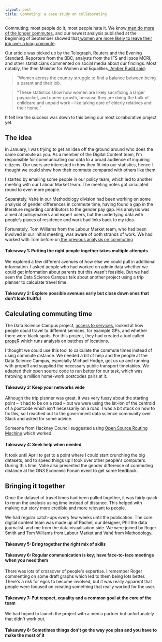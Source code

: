 ```yaml
---
layout: post
title: Commuting: a case study on collaborating
---
```


Commuting: most people do it, most people hate it. We know[ men do more of the longer commutes](https://www.ons.gov.uk/employmentandlabourmarket/peopleinwork/employmentandemployeetypes/articles/thecommutinggapmenaccountfor65ofcommuteslastingmorethananhour/2018-11-07), and our newest analysis published at the beginning of September showed that[ women are more likely to leave their job over a long commute](https://www.ons.gov.uk/employmentandlabourmarket/peopleinwork/earningsandworkinghours/articles/thecommutinggapwomenaremorelikelythanmentoleavetheirjoboveralongcommute/2019-09-04).

Our article was picked up by the Telegraph, Reuters and the Evening Standard. Reporters from the BBC, analysts from the IFS and Ipsos MORI, and other statisticians commented on social media about our findings. Most notably, the then Minister for Women and Equalities,[ Amber Rudd said](https://www.gov.uk/government/news/women-pick-jobs-closer-to-family-over-bigger-salary-as-government-promises-to-help-them-reach-their-financial-potential):

> “Women across the country struggle to find a balance between being a parent and their job.

> “These statistics show how women are likely sacrificing a larger paypacket, and career growth, because they are doing the bulk of childcare and unpaid work – like taking care of elderly relatives and their home.”

It felt like the success was down to this being our most collaborative project yet.

## **The idea**

In January, I was trying to get an idea off the ground around who does the same commute as you. As a member of the Digital Content team, I’m responsible for communicating our data to a broad audience of inquiring citizens. Our users are interested in how they fit into our statistics, hence I thought we could show how their commute compared with others like them.

I started by emailing some people in our policy team, which led to another meeting with our Labour Market team. The meeting notes got circulated round to even more people.

Separately, Vahé in our Methodology division had been working on some analysis of gender differences in commute time, having found a gap in the literature regarding contributors to the gender pay gap. His analysis was aimed at policymakers and expert users, but the underlying data with people’s places of residence and work had links back to my idea.

Fortunately, Tom Williams from the Labour Market team, who had been involved in our initial meeting, was aware of both strands of work. We had worked with Tom before on[ the previous analysis on commuting](https://www.ons.gov.uk/employmentandlabourmarket/peopleinwork/employmentandemployeetypes/articles/thecommutinggapmenaccountfor65ofcommuteslastingmorethananhour/2018-11-07)

#### **Takeaway 1: Putting the right people together takes multiple attempts**

We explored a few different avenues of how else we could pull in additional information. I asked people who had worked on admin data whether we could get information about parents but this wasn't feasible. But we had seen the Data Science Campus talk about another project using a trip planner to calculate travel time.

#### **Takeaway 2: Explore possible avenues early but close down ones that don't look fruitful**

## **Calculating commuting time**

The Data Science Campus project, [access to services](https://github.com/datasciencecampus/access-to-services), looked at how people could travel to different services, for example GPs, and whether there were black spots. For this project, they had created a tool called [propeR](https://github.com/datasciencecampus/proper) which runs analysis on batches of locations.

I thought we could use this tool to calculate the commute times instead of using commute distance. We needed a bit of help and the people at the Data Science Campus, especially Michael Hodge, got us up and running with propeR and supplied the necessary public transport timetables. We adapted their open source code to run better for our task, which was throwing a million home-work postcodes pairs at it.

#### **Takeaway 3: Keep your networks wide**

Although the trip planner was great, it was very fussy about the starting point – it had to be on a road – but we were using the lat-lon of the centroid of a postcode which isn't necessarily on a road. I was a bit stuck on how to fix this, so I reached out to the government data science community over Slack and asked for some advice.

Someone from Hackney Council suggested using [Open Source Routing Machine](http://project-osrm.org/) which worked.

#### **Takeaway 4: Seek help when needed**

It took until April to get to a point where I could start crunching the big datasets, and to speed things up I took over other people's computers. During this time, Vahé also presented the gender difference of commuting distance at the ONS Economic Forum event to get some feedback.

## **Bringing it together**

Once the dataset of travel times had been pulled together, it was fairly quick to rerun the analysis using time instead of distance. This helped with making our story more credible and more relevant to people.

We had regular catch-ups every few weeks until the publication. The core digital content team was made up of Rachel, our designer, Phil the data journalist, and me from the data visualisation side. We were joined by Roger Smith and Tom Williams from Labour Market and Vahé from Methodology.

#### **Takeaway 5: Bring together the right mix of skills**

#### **Takeaway 6: Regular communication is key; have face-to-face meetings when you need them**

There was lots of crossover of people's expertise. I remember Roger commenting on some draft graphs which led to them being lots better. There's a risk for egos to become involved, but it was really apparent that people were focused on creating something that really worked for the user.

#### **Takeaway 7: Put respect, equality and a common goal at the core of the team**

We had hoped to launch the project with a media partner but unfortunately that didn't work out.

#### **Takeaway 8: Sometimes things don't go the way you plan and you have to make the most of it**